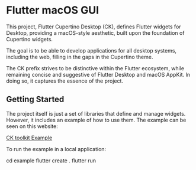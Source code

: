 # Flutter macOS GUI

This project, Flutter Cupertino Desktop (CK), defines Flutter widgets for Desktop, providing a macOS-style aesthetic, built upon the foundation of Cupertino widgets.

The goal is to be able to develop applications for all desktop systems, including the web, filling in the gaps in the Cupertino theme.

The CK prefix strives to be distinctive within the Flutter ecosystem, while remaining concise and suggestive of Flutter Desktop and macOS AppKit. In doing so, it captures the essence of the project.

## Getting Started

The project itself is just a set of libraries that define and manage widgets. However, it includes an example of how to use them. The example can be seen on this website:

[CK toolkit Example](https://optimisme.github.io/flutter_cupertino_desktop/gh-pages/example/)

To run the example in a local application:

cd example
flutter create .
flutter run
